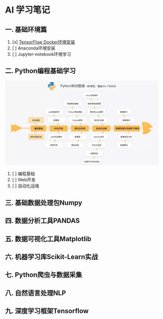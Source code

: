 # AI 学习笔记
## 一. 基础环境篇
1. [x] [TensorFlow Docker环境安装](/base/system.md)
2. [ ] Anaconda环境安装
3. [ ] Jupyter-notebook环境学习
## 二. Python编程基础学习
![python知识图谱](/image/python_image.jpg)
1. [ ] 编程基础
2. [ ] Web开发
3. [ ] 自动化运维
## 三. 基础数据处理包Numpy
## 四. 数据分析工具PANDAS
## 五. 数据可视化工具Matplotlib
## 六. 机器学习库Scikit-Learn实战
## 七. Python爬虫与数据采集
## 八. 自然语言处理NLP
## 九. 深度学习框架Tensorflow
